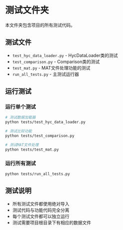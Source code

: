 # 测试文件夹

本文件夹包含项目的所有测试代码。

## 测试文件

- `test_hyc_data_loader.py` - HycDataLoader类的测试
- `test_comparison.py` - Comparison类的测试  
- `test_mat.py` - MAT文件处理功能的测试
- `run_all_tests.py` - 主测试运行器

## 运行测试

### 运行单个测试

```bash
# 测试数据加载器
python tests/test_hyc_data_loader.py

# 测试比较功能
python tests/test_comparison.py

# 测试MAT文件处理
python tests/test_mat.py
```

### 运行所有测试

```bash
python tests/run_all_tests.py
```

## 测试说明

- 所有测试文件都使用绝对导入
- 测试代码与功能代码完全分离
- 每个测试文件都可以独立运行
- 测试需要项目根目录下有相应的数据文件 